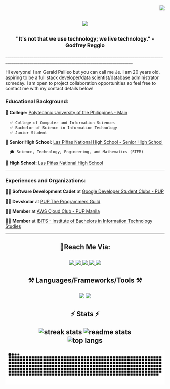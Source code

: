 <img align="right" src="https://visitor-badge.laobi.icu/badge?page_id=salesp07.salesp07" />

<h1 align="center">
    <img src="https://readme-typing-svg.herokuapp.com/?font=Righteous&size=35&center=true&vCenter=true&width=500&height=70&duration=4000&lines=Hello+There!+👋;+I'm+Gerald+Palileo!+🚀;" />
</h1>

<h3 align="center">"It's not that we use technology; we live technology." - Godfrey Reggio</h3>
_____________________________________________________________________________________________________________________________________________
<br/>

<br/>
Hi everyone! I am Gerald Palileo but you can call me Je. I am 20 years old, aspiring to be a full stack developer/data scientist/database administrator someday. I am open to project collaboration opportunities so feel free to contact me with my contact details below! 

<div>
  
### Educational Background:
🏫 **College:** [Polytechnic University of the Philippines - Main](https://www.pup.edu.ph/)

      ✅ College of Computer and Information Sciences
      ✅ Bachelor of Science in Information Technology
      ✅ Junior Student
            
🏫 **Senior High School:** [Las Piñas National High School - Senior High School](https://www.facebook.com/LPNHSSHSMAIN)

      🎓 Science, Technology, Engineering, and Mathematics (STEM)

🏫 **High School:** [Las Piñas National High School](https://www.facebook.com/LPNHSMAINOfficial)

</div>

________________________________________________________________________________________________________________________________

### Experiences and Organizations:
 
 👨‍💻 **Software Development Cadet** at [Google Developer Student Clubs - PUP](https://www.facebook.com/gdscpupmanila)
 
 👨‍💻 **Devskolar** at [PUP The Programmers Guild](https://www.facebook.com/PUPTPG)

 👨‍💻 **Member** at [AWS Cloud Club - PUP Manila](https://www.facebook.com/AWSCloudClubPUPManila)

 👨‍💻 **Member** at [IBITS - Institute of Bachelors in Information Technology Studies](https://www.facebook.com/iBITS.Official) 
_________________________________________________________________________________________________________________________________________

<h2 align = "center">
  📲Reach Me Via:
  <br/>
   <br/>
<a href="mailto:geraldrpalileo.pup@gmail.com">
  <img src="https://img.shields.io/badge/Gmail-c71610?style=for-the-badge&logo=gmail&logoColor=white" />
</a>
<a href="https://www.linkedin.com/in/grpalileo018/">
  <img src="https://img.shields.io/badge/LinkedIn-%230077B5.svg?&style=for-the-badge&logo=linkedin&logoColor=white">
</a> 
<a href="https://www.facebook.com/jee0018/">
  <img src="https://img.shields.io/badge/Facebook-1877F2?style=for-the-badge&logo=facebook&logoColor=white">
</a> 
<a href="https://www.instagram.com/jeee.18/">
  <img src="https://img.shields.io/badge/Instagram-%23E4405F.svg?&style=for-the-badge&logo=instagram&logoColor=white">
</a> 
<a href = "https://discordapp.com/users/jeee__">
<img src="https://img.shields.io/badge/-Discord-7289da?logo=discord&logoColor=white&style=for-the-badge">
</a>  
 <br/>
</h2>


<h2 align="center">
    ⚒️ Languages/Frameworks/Tools ⚒️
     <br/>
   <br/>

<div align="center">
    <img src="https://skillicons.dev/icons?i=html,css,vscode,github,figma,git" />
    <img src="https://skillicons.dev/icons?i=python,javascript,c,java,mysql" /><br>
    </h2>
</div>



<h2 align="center">
    ⚡ Stats ⚡
<br>
    <br>
<div align=center>
  <img width=390 src="https://streak-stats.demolab.com/?user=grldpalileo&count_private=true&theme=react&border_radius=10" alt="streak stats"/>
    
  <img width=390 src="https://github-readme-stats.vercel.app/api?username=grldpalileo&count_private=true&show_icons=true&theme=react&rank_icon=github&border_radius=10" alt="readme stats" />
  
  <br/>
  <img width=325 align="center" src="https://github-readme-stats.vercel.app/api/top-langs/?username=grldpalileo&hide=HTML&langs_count=8&layout=compact&theme=react&border_radius=10&size_weight=0.5&count_weight=0.5&exclude_repo=github-readme-stats" alt="top langs" />
</div>
</h2>

<div align="center">
  <img alt="snake eating my contributions" src="https://raw.githubusercontent.com/salesp07/salesp07/output/github-contribution-grid-snake.svg" />
  <br/>
</div>




